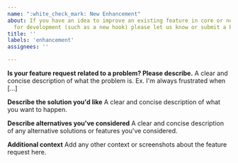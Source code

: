 ```yaml
---
name: ":white_check_mark: New Enhancement"
about: If you have an idea to improve an existing feature in core or need something
  for development (such as a new hook) please let us know or submit a Pull Request!
title: ''
labels: 'enhancement'
assignees: ''

---
```


**Is your feature request related to a problem? Please describe.**
A clear and concise description of what the problem is. Ex. I'm always frustrated when [...]

**Describe the solution you'd like**
A clear and concise description of what you want to happen.

**Describe alternatives you've considered**
A clear and concise description of any alternative solutions or features you've considered.

**Additional context**
Add any other context or screenshots about the feature request here.
